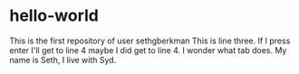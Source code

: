 # hello-world
This is the first repository of user sethgberkman
This is line three. If I press enter I'll get to line 4 maybe
I did get to line 4. I wonder what tab does.
My name is Seth, I live with Syd.
